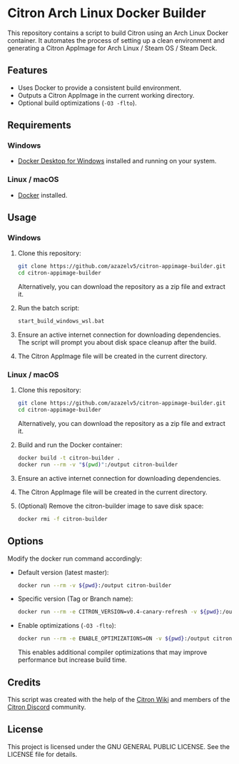 # Citron Arch Linux Docker Builder

This repository contains a script to build Citron using an Arch Linux Docker container. It automates the process of setting up a clean environment and generating a Citron AppImage for Arch Linux / Steam OS / Steam Deck.

## Features

- Uses Docker to provide a consistent build environment.
- Outputs a Citron AppImage in the current working directory.
- Optional build optimizations (`-O3 -flto`).

## Requirements

### Windows
- [Docker Desktop for Windows](https://docs.docker.com/desktop/setup/install/windows-install/) installed and running on your system.

### Linux / macOS
- [Docker](https://docs.docker.com/get-docker/) installed.

## Usage

### Windows

1. Clone this repository:
   ```sh
   git clone https://github.com/azazelv5/citron-appimage-builder.git
   cd citron-appimage-builder
   ```
   Alternatively, you can download the repository as a zip file and extract it.

2. Run the batch script:
   ```sh
   start_build_windows_wsl.bat
   ```

3. Ensure an active internet connection for downloading dependencies. The script will prompt you about disk space cleanup after the build.

4. The Citron AppImage file will be created in the current directory.

### Linux / macOS

1. Clone this repository:
   ```sh
   git clone https://github.com/azazelv5/citron-appimage-builder.git
   cd citron-appimage-builder
   ```
   Alternatively, you can download the repository as a zip file and extract it.

2. Build and run the Docker container:
   ```sh
   docker build -t citron-builder .
   docker run --rm -v "$(pwd)":/output citron-builder
   ```

3. Ensure an active internet connection for downloading dependencies.

4. The Citron AppImage file will be created in the current directory.

5. (Optional) Remove the citron-builder image to save disk space:
   ```sh
   docker rmi -f citron-builder
   ```

## Options

Modify the docker run command accordingly:

- Default version (latest master):
  ```sh
  docker run --rm -v ${pwd}:/output citron-builder
  ```
- Specific version (Tag or Branch name):
  ```sh
  docker run --rm -e CITRON_VERSION=v0.4-canary-refresh -v ${pwd}:/output citron-builder
  ```
- Enable optimizations (`-O3 -flto`):
  ```sh
  docker run --rm -e ENABLE_OPTIMIZATIONS=ON -v ${pwd}:/output citron-builder
  ```
  This enables additional compiler optimizations that may improve performance but increase build time.

## Credits

This script was created with the help of the [Citron Wiki](https://git.citron-emu.org/Citron/Citron/wiki/?action=_pages) and members of the [Citron Discord](https://discord.gg/VcSDxrBYUJ) community.

## License

This project is licensed under the GNU GENERAL PUBLIC LICENSE. See the LICENSE file for details.

